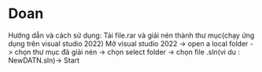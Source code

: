 # Doan
Hướng dẫn và cách sử dụng:
Tải file.rar và giải nén thành thư mục(chạy ứng dụng trên visual studio 2022)
Mở visual studio 2022 -> open a local folder -> chọn thư mục đã giải nén -> chọn select folder -> chọn file .sln(vi du : NewDATN.sln)-> Start 
